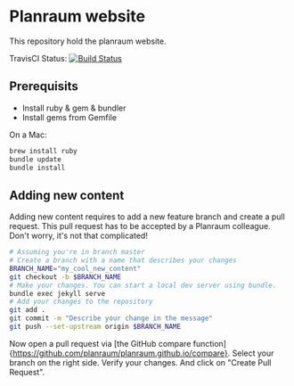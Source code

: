 # Planraum website

This repository hold the planraum website.

TravisCI Status: [![Build Status](https://travis-ci.com/iptizer/planraum.github.io.svg?branch=master)](https://travis-ci.com/iptizer/planraum.github.io)

## Prerequisits

* Install ruby & gem & bundler
* Install gems from Gemfile

On a Mac:

```sh
brew install ruby
bundle update
bundle install
```

## Adding new content

Adding new content requires to add a new feature branch and create a pull request. This pull request has to be accepted by a Planraum colleague. Don't worry, it's not that complicated!

```sh
# Assuming you're in branch master
# Create a branch with a name that describes your changes
BRANCH_NAME="my_cool_new_content"
git checkout -b $BRANCH_NAME
# Make your changes. You can start a local dev server using bundle.
bundle exec jekyll serve
# Add your changes to the repository
git add .
git commit -m "Describe your change in the message"
git push --set-upstream origin $BRANCH_NAME
```

Now open a pull request via [the GitHub compare function]{https://github.com/planraum/planraum.github.io/compare}. Select your branch on the right side. Verify your changes. And click on "Create Pull Request".